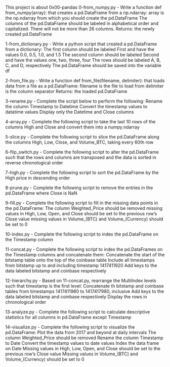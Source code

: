 This project is about 0x00-pandas
0-from_numpy.py - Write a function def from_numpy(array): that creates a pd.DataFrame from a np.ndarray:
array is the np.ndarray from which you should create the pd.DataFrame
The columns of the pd.DataFrame should be labeled in alphabetical order and capitalized. There will not be more than 26 columns.
Returns: the newly created pd.DataFrame

1-from_dictionary.py - Write a python script that created a pd.DataFrame from a dictionary:
The first column should be labeled First and have the values 0.0, 0.5, 1.0, and 1.5
The second column should be labeled Second and have the values one, two, three, four
The rows should be labeled A, B, C, and D, respectively
The pd.DataFrame should be saved into the variable df

2-from_file.py - Write a function def from_file(filename, delimiter): that loads data from a file as a pd.DataFrame:
filename is the file to load from
delimiter is the column separator
Returns: the loaded pd.DataFrame

3-rename.py - Complete the script below to perform the following:
Rename the column Timestamp to Datetime
Convert the timestamp values to datatime values
Display only the Datetime and Close columns

4-array.py - Complete the following script to take the last 10 rows of the columns High and Close and convert them into a numpy.ndarray

5-slice.py - Complete the following script to slice the pd.DataFrame along the columns High, Low, Close, and Volume_BTC, taking every 60th row

6-flip_switch.py - Complete the following script to alter the pd.DataFrame such that the rows and columns are transposed and the data is sorted in reverse chronological order

7-high.py - Complete the following script to sort the pd.DataFrame by the High price in descending order

8-prune.py - Complete the following script to remove the entries in the pd.DataFrame where Close is NaN

9-fill.py - Complete the following script to fill in the missing data points in the pd.DataFrame:
The column Weighted_Price should be removed
missing values in High, Low, Open, and Close should be set to the previous row’s Close value
missing values in Volume_(BTC) and Volume_(Currency) should be set to 0

10-index.py - Complete the following script to index the pd.DataFrame on the Timestamp column

11-concat.py - Complete the following script to index the pd.DataFrames on the Timestamp columns and concatenate them:
Concatenate the start of the bitstamp table onto the top of the coinbase table
Include all timestamps from bitstamp up to and including timestamp 1417411920
Add keys to the data labeled bitstamp and coinbase respectively

12-hierarchy.py - Based on 11-concat.py, rearrange the MultiIndex levels such that timestamp is the first level:
Concatenate th bitstamp and coinbase tables from timestamps 1417411980 to 1417417980, inclusive
Add keys to the data labeled bitstamp and coinbase respectively
Display the rows in chronological order

13-analyze.py - Complete the following script to calculate descriptive statistics for all columns in pd.DataFrame except Timestamp

14-visualize.py - Complete the following script to visualize the pd.DataFrame:
Plot the data from 2017 and beyond at daily intervals
The column Weighted_Price should be removed
Rename the column Timestamp to Date
Convert the timestamp values to date values
Index the data frame on Date
Missing values in High, Low, Open, and Close should be set to the previous row’s Close value
Missing values in Volume_(BTC) and Volume_(Currency) should be set to 0
